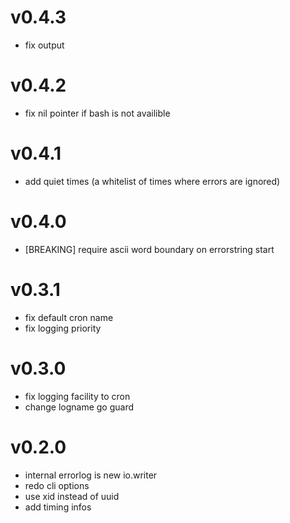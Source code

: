# v0.4.3

* fix output

# v0.4.2

* fix nil pointer if bash is not availible

# v0.4.1

* add quiet times (a whitelist of times where errors are ignored)

# v0.4.0

* [BREAKING] require ascii word boundary on errorstring start

# v0.3.1

* fix default cron name
* fix logging priority

# v0.3.0

* fix logging facility to cron
* change logname go guard

# v0.2.0

* internal errorlog is new io.writer
* redo cli options
* use xid instead of uuid
* add timing infos
